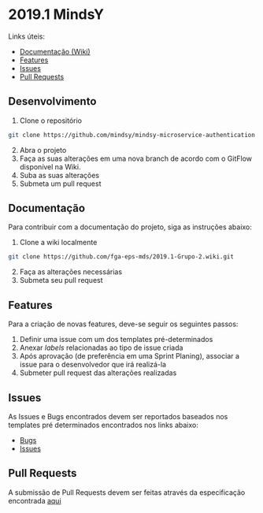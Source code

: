 # 2019.1 MindsY

Links úteis:
 - [Documentação (Wiki)](#documentação)
 - [Features](#features)
 - [Issues](#issues)
 - [Pull Requests](#pull-requests)

## Desenvolvimento

  1. Clone o repositório
  ```bash
  git clone https://github.com/mindsy/mindsy-microservice-authentication
  ```
  2. Abra o projeto 
  3. Faça as suas alterações em uma nova branch de acordo com o GitFlow disponível na Wiki.
  4. Suba as suas alterações
  5. Submeta um pull request
  
## Documentação

Para contribuir com a documentação do projeto, siga as instruções abaixo:

  1. Clone a wiki localmente
  ```bash
  git clone https://github.com/fga-eps-mds/2019.1-Grupo-2.wiki.git
  ```  
  2. Faça as alterações necessárias
  3. Submeta seu pull request

## Features

Para a criação de novas features, deve-se seguir os seguintes passos:

  1. Definir uma issue com um dos templates pré-determinados
  2. Anexar _labels_ relacionadas ao tipo de issue criada
  3. Após aprovação (de preferência em uma Sprint Planing), associar a issue para o desenvolvedor que irá realizá-la
  4. Submeter pull request das alterações realizadas

## Issues

As Issues e Bugs encontrados devem ser reportados baseados nos templates pré determinados encontrados nos links abaixo:
* [Bugs](https://github.com/fga-eps-mds/2019.1-Grupo-2/wiki/BugReportTemplate)
* [Issues](https://github.com/fga-eps-mds/2019.1-Grupo-2/wiki/IssueTemplate)

## Pull Requests

A submissão de Pull Requests devem ser feitas através da especificação encontrada [aqui](.docs/PULL_REQUEST_TEMPLATE.md)
